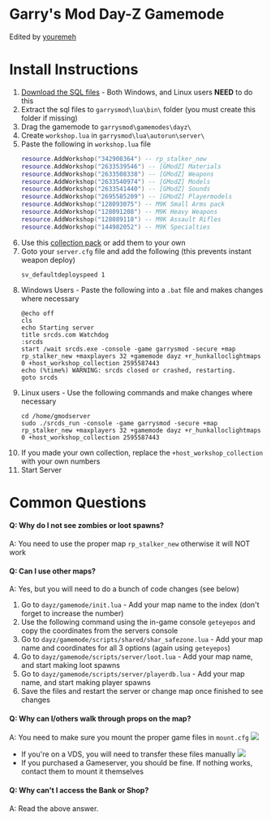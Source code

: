 # Garry's Mod Day-Z Gamemode

Edited by [youremeh](http://github.com/youremeh)

# Install Instructions
1. [Download the SQL files](https://github.com/FredyH/MySQLOO/releases) - Both Windows, and Linux users **NEED** to do this
2. Extract the sql files to `garrysmod\lua\bin\` folder (you must create this folder if missing)
3. Drag the gamemode to `garrysmod\gamemodes\dayz\`
4. Create `workshop.lua` in `garrysmod\lua\autorun\server\`
5. Paste the following in `workshop.lua` file
    ```lua
    resource.AddWorkshop("342908364") -- rp_stalker_new
    resource.AddWorkshop("2633539546") -- [GModZ] Materials
    resource.AddWorkshop("2633508338") -- [GModZ] Weapons
    resource.AddWorkshop("2633540974") -- [GModZ] Models
    resource.AddWorkshop("2633541440") -- [GModZ] Sounds
    resource.AddWorkshop("2695585209") -- [GModZ] Playermodels
    resource.AddWorkshop("128093075") -- M9K Small Arms pack
    resource.AddWorkshop("128091208") -- M9K Heavy Weapons
    resource.AddWorkshop("128089118") -- M9K Assault Rifles
    resource.AddWorkshop("144982052") -- M9K Specialties
    ```
6. Use this [collection pack](https://steamcommunity.com/sharedfiles/filedetails/?id=2595587443) or add them to your own
7. Goto your `server.cfg` file and add the following (this prevents instant weapon deploy)
    ```
    sv_defaultdeployspeed 1
    ```
8. Windows Users - Paste the following into a `.bat` file and makes changes where necessary
    ```
    @echo off
    cls
    echo Starting server
    title srcds.com Watchdog
    :srcds
    start /wait srcds.exe -console -game garrysmod -secure +map rp_stalker_new +maxplayers 32 +gamemode dayz +r_hunkalloclightmaps 0 +host_workshop_collection 2595587443
    echo (%time%) WARNING: srcds closed or crashed, restarting.
    goto srcds
    ```
9. Linux users - Use the following commands and make changes where necessary
    ```
    cd /home/gmodserver
    sudo ./srcds_run -console -game garrysmod -secure +map rp_stalker_new +maxplayers 32 +gamemode dayz +r_hunkalloclightmaps 0 +host_workshop_collection 2595587443
    ```
10. If you made your own collection, replace the `+host_workshop_collection` with your own numbers
11. Start Server

# Common Questions

#### Q: Why do I not see zombies or loot spawns?  
A: You need to use the proper map `rp_stalker_new` otherwise it will NOT work

#### Q: Can I use other maps?
A: Yes, but you will need to do a bunch of code changes (see below)
1. Go to `dayz/gamemode/init.lua` - Add your map name to the index (don't forget to increase the number)
2. Use the following command using the in-game console `geteyepos` and copy the coordinates from the servers console
3. Go to `dayz/gamemode/scripts/shared/shar_safezone.lua` - Add your map name and coordinates for all 3 options (again using `geteyepos`)
4. Go to `dayz/gamemode/scripts/server/loot.lua` - Add your map name, and start making loot spawns
5. Go to `dayz/gamemode/scripts/server/playerdb.lua` - Add your map name, and start making player spawns
6. Save the files and restart the server or change map once finished to see changes

#### Q: Why can I/others walk through props on the map?  
A: You need to make sure you mount the proper game files in `mount.cfg` ![](https://i.imgur.com/8LAnlnH.png)
- If you're on a VDS, you will need to transfer these files manually ![](https://i.imgur.com/WfqetJ1.png)
- If you purchased a Gameserver, you should be fine. If nothing works, contact them to mount it themselves

#### Q: Why can't I access the Bank or Shop?  
A: Read the above answer.
